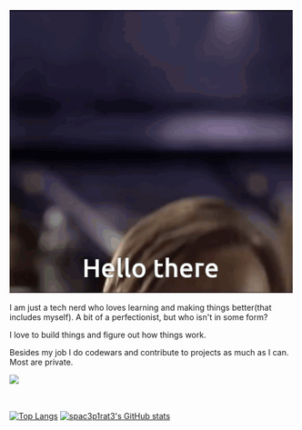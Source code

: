 ![Star Wars Meme](/assets/hello-there.gif)


I am just a tech nerd who loves learning and making things better(that includes myself).
A bit of a perfectionist, but who isn't in some form?

I love to build things and figure out how things work. 

Besides my job I do codewars and contribute to projects as much as I can. Most are private.

<a  href="https://www.codewars.com/users/JSBTechnologies/completed"><img src="https://www.codewars.com/users/JSBTechnologies/badges/large"></a>


<br>

[![Top Langs](https://github-readme-stats.vercel.app/api/top-langs/?username=JSBTechnologies&layout=compact)](https://github.com/JSBTechnologies/github-readme-stats)
[![spac3p1rat3's GitHub stats](https://github-readme-stats.vercel.app/api?username=JSBTechnologies&show_icons=true&theme=radical)](https://github.com/JSBTechnologies/github-readme-stats)

